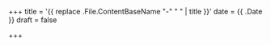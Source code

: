 +++
title = '{{ replace .File.ContentBaseName "-" " " | title }}'
date = {{ .Date }}
draft = false

+++

